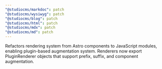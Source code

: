 ```yaml
---
"@studiocms/markdoc": patch
"@studiocms/wysiwyg": patch
"@studiocms/blog": patch
"@studiocms/html": patch
"@studiocms/mdx": patch
"@studiocms/md": patch
---
```


Refactors rendering system from Astro components to JavaScript modules, enabling plugin-based augmentation system. Renderers now export PluginRenderer objects that support prefix, suffix, and component augmentation.
